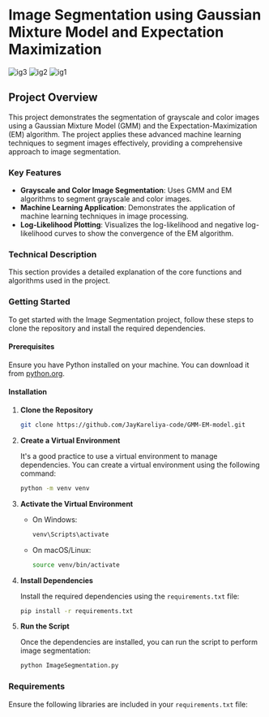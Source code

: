 # Image Segmentation using Gaussian Mixture Model and Expectation Maximization

![ig3](https://github.com/user-attachments/assets/66e49f59-d2d6-4431-a650-5c6fbd21fcad)
![ig2](https://github.com/user-attachments/assets/97e02a64-1202-4c78-a96e-7d74d869e9c5)
![ig1](https://github.com/user-attachments/assets/bb162bc0-8ba3-475a-8164-3e5833b11c55)


## Project Overview

This project demonstrates the segmentation of grayscale and color images using a Gaussian Mixture Model (GMM) and the Expectation-Maximization (EM) algorithm. The project applies these advanced machine learning techniques to segment images effectively, providing a comprehensive approach to image segmentation.

### Key Features

- **Grayscale and Color Image Segmentation**: Uses GMM and EM algorithms to segment grayscale and color images.
- **Machine Learning Application**: Demonstrates the application of machine learning techniques in image processing.
- **Log-Likelihood Plotting**: Visualizes the log-likelihood and negative log-likelihood curves to show the convergence of the EM algorithm.

### Technical Description

This section provides a detailed explanation of the core functions and algorithms used in the project.

### Getting Started

To get started with the Image Segmentation project, follow these steps to clone the repository and install the required dependencies.

#### Prerequisites

Ensure you have Python installed on your machine. You can download it from [python.org](https://www.python.org/downloads/).

#### Installation

1. **Clone the Repository**

    ```bash
    git clone https://github.com/JayKareliya-code/GMM-EM-model.git
    ```

2. **Create a Virtual Environment**

    It's a good practice to use a virtual environment to manage dependencies. You can create a virtual environment using the following command:

    ```bash
    python -m venv venv
    ```

3. **Activate the Virtual Environment**

    - On Windows:

      ```bash
      venv\Scripts\activate
      ```

    - On macOS/Linux:

      ```bash
      source venv/bin/activate
      ```

4. **Install Dependencies**

    Install the required dependencies using the `requirements.txt` file:

    ```bash
    pip install -r requirements.txt
    ```

5. **Run the Script**

    Once the dependencies are installed, you can run the script to perform image segmentation:

    ```bash
    python ImageSegmentation.py
    ```

### Requirements

Ensure the following libraries are included in your `requirements.txt` file:
